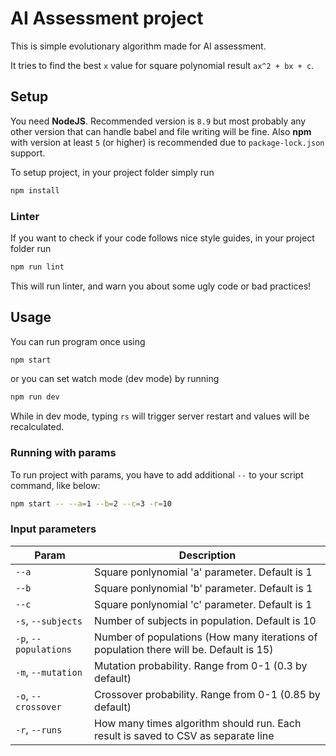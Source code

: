 # AI Assessment project

This is simple evolutionary algorithm made for AI assessment.

It tries to find the best `x` value for square polynomial result `ax^2 + bx + c`.

## Setup

You need **NodeJS**.
Recommended version is `8.9` but most probably any other version that can handle babel and file writing will be fine.
Also **npm** with version at least `5` (or higher) is recommended due to `package-lock.json` support.

To setup project, in your project folder simply run

```bash
npm install
```

### Linter

If you want to check if your code follows nice style guides, in your project folder run

```bash
npm run lint
```

This will run linter, and warn you about some ugly code or bad practices!

## Usage

You can run program once using

```bash
npm start
```

or you can set watch mode (dev mode) by running

```bash
npm run dev
```

While in dev mode, typing `rs` will trigger server restart and values will be recalculated.

### Running with params

To run project with params, you have to add additional `--` to your script command, like below:

```bash
npm start -- --a=1 --b=2 --c=3 -r=10
```

### Input parameters

| Param | Description |
| -- | -- |
| `--a` | Square ponlynomial 'a' parameter. Default is 1 |
| `--b` | Square ponlynomial 'b' parameter. Default is 1 |
| `--c` | Square ponlynomial 'c' parameter. Default is 1 |
| `-s`, `--subjects` | Number of subjects in population. Default is 10 |
| `-p`, `--populations` | Number of populations (How many iterations of population there will be. Default is 15) |
| `-m`, `--mutation` | Mutation probability. Range from 0-1 (0.3 by default) |
| `-o`, `--crossover` | Crossover probability. Range from 0-1 (0.85 by default) |
| `-r`, `--runs` | How many times algorithm should run. Each result is saved to CSV as separate line |
